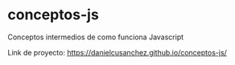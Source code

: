 # conceptos-js
Conceptos intermedios de como funciona Javascript


Link de proyecto: https://danielcusanchez.github.io/conceptos-js/

